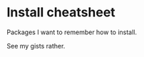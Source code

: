 # Install cheatsheet

Packages I want to remember how to install.


See my gists rather.

<!--stackedit_data:
eyJoaXN0b3J5IjpbLTY4MDIwMTg2NV19
-->